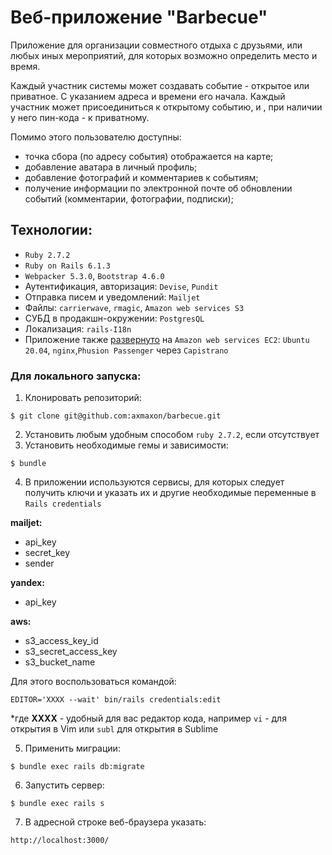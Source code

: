 Веб-приложение "Barbecue" 
===

Приложение для организации совместного отдыха с друзьями, или любых иных мероприятий, для 
которых возможно определить место и время. 

Каждый участник системы может создавать событие - открытое или приватное. С указанием
адреса и времени его начала. Каждый участник может присоединиться к открытому событию, и , 
при наличии у него пин-кода - к приватному.

Помимо этого пользователю доступны:
- точка сбора (по aдресу события) отображается на карте;
- добавление аватара в личный профиль;
- добавление фотографий и комментариев к событиям; 
- получение информации по электронной почте об обновлении событий (комментарии, фотографии,
подписки);

## Технологии:

- `Ruby 2.7.2`
- `Ruby on Rails 6.1.3`
- `Webpacker 5.3.0`, `Bootstrap 4.6.0` 
- Аутентификация, авторизация: `Devise`, `Pundit`
- Отправка писем и уведомлений: `Mailjet`
- Файлы: `carrierwave`, `rmagic`, `Amazon web services S3`
- СУБД в продакшн-окружении: `PostgresQL`
- Локализация: `rails-I18n`
- Приложение также [развернуто](https://bbq-tomorrow.ru) на `Amazon web services EC2`: `Ubuntu 20.04`,
`nginx`,`Phusion Passenger` через `Capistrano` 

### Для локального запуска:

1. Клонировать репозиторий:

```
$ git clone git@github.com:axmaxon/barbecue.git
```

2. Установить любым удобным способом `ruby 2.7.2`, если отсутствует
3. Установить необходимые гемы и зависимости:

```
$ bundle
```
4. В приложении используются сервисы, для которых следует получить ключи и указать
их и другие необходимые переменные в `Rails credentials`

**mailjet:**
- api_key
- secret_key
- sender

**yandex:**
- api_key

**aws:**
- s3_access_key_id 
- s3_secret_access_key 
- s3_bucket_name 

Для этого воспользоваться командой:

```
EDITOR='XXXX --wait' bin/rails credentials:edit
```
*где **XXXX** - удобный для вас редактор кода, например `vi` - для открытия
в Vim или `subl` для открытия в Sublime

5. Применить миграции:

```
$ bundle exec rails db:migrate
```

6. Запустить сервер:

```
$ bundle exec rails s
```

7. В адресной строке веб-браузера указать:

```
http://localhost:3000/
```
